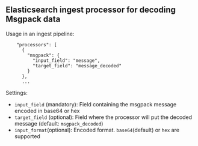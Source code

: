## Elasticsearch ingest processor for decoding Msgpack data

Usage in an ingest pipeline:

```
    "processors": [
      {
        "msgpack": {
          "input_field": "message",
          "target_field": "message_decoded"
        }
      },
      ...
```

Settings:

- `input_field` (mandatory): Field containing the msgpack message encoded in base64 or hex
- `target_field` (optional): Field where the processor will put the decoded message (default: `msgpack_decoded`)
- `input_format`(optional): Encoded format. `base64`(default) or `hex` are supported 
